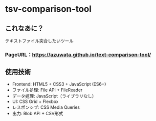 # tsv-comparison-tool
## これなあに？
テキストファイル突合したいツール

### PageURL：https://azuwata.github.io/text-comparison-tool/

## 使用技術
- Frontend: HTML5 + CSS3 + JavaScript (ES6+)
- ファイル処理: File API + FileReader
- データ処理: JavaScript（ライブラリなし）
- UI: CSS Grid + Flexbox
- レスポンシブ: CSS Media Queries
- 出力: Blob API + CSV形式
